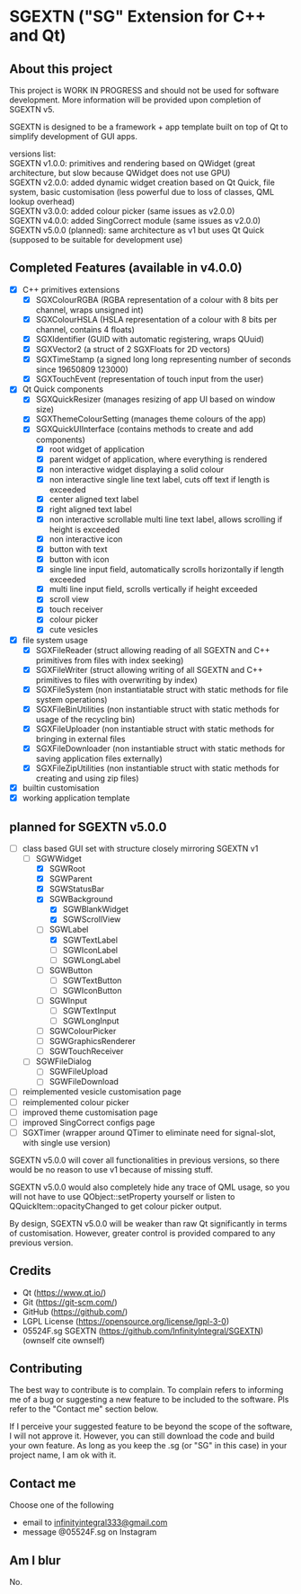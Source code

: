 # SGEXTN ("SG" Extension for C++ and Qt)

## About this project
This project is WORK IN PROGRESS and should not be used for software development. More information will be provided upon completion of SGEXTN v5.

SGEXTN is designed to be a framework + app template built on top of Qt to simplify development of GUI apps.

versions list:  
SGEXTN v1.0.0: primitives and rendering based on QWidget (great architecture, but slow because QWidget does not use GPU)  
SGEXTN v2.0.0: added dynamic widget creation based on Qt Quick, file system, basic customisation (less powerful due to loss of classes, QML lookup overhead)  
SGEXTN v3.0.0: added colour picker (same issues as v2.0.0)  
SGEXTN v4.0.0: added SingCorrect module (same issues as v2.0.0)  
SGEXTN v5.0.0 (planned): same architecture as v1 but uses Qt Quick (supposed to be suitable for development use)

## Completed Features (available in v4.0.0)
- [x] C++ primitives extensions
	- [x] SGXColourRGBA (RGBA representation of a colour with 8 bits per channel, wraps unsigned int)
	- [x] SGXColourHSLA (HSLA representation of a colour with 8 bits per channel, contains 4 floats)
	- [x] SGXIdentifier (GUID with automatic registering, wraps QUuid)
	- [x] SGXVector2 (a struct of 2 SGXFloats for 2D vectors)
	- [x] SGXTimeStamp (a signed long long representing number of seconds since 19650809 123000)
	- [x] SGXTouchEvent (representation of touch input from the user)
- [x] Qt Quick components
	- [x] SGXQuickResizer (manages resizing of app UI based on window size)
	- [x] SGXThemeColourSetting (manages theme colours of the app)
	- [x] SGXQuickUIInterface (contains methods to create and add components)
		- [x] root widget of application
		- [x] parent widget of application, where everything is rendered
		- [x] non interactive widget displaying a solid colour
		- [x] non interactive single line text label, cuts off text if length is exceeded
		- [x] center aligned text label
		- [x] right aligned text label
		- [x] non interactive scrollable multi line text label, allows scrolling if height is exceeded
		- [x] non interactive icon
		- [x] button with text
		- [x] button with icon
		- [x] single line input field, automatically scrolls horizontally if length exceeded
		- [x] multi line input field, scrolls vertically if height exceeded
		- [x] scroll view
		- [x] touch receiver
		- [x] colour picker
		- [x] cute vesicles
- [x] file system usage
     - [x] SGXFileReader (struct allowing reading of all SGEXTN and C++ primitives from files with index seeking)
	- [x] SGXFileWriter (struct allowing writing of all SGEXTN and C++ primitives to files with overwriting by index)
	- [x] SGXFileSystem (non instantiatable struct with static methods for file system operations)
	- [x] SGXFileBinUtilities (non instantiable struct with static methods for usage of the recycling bin)
	- [x] SGXFileUploader (non instantiable struct with static methods for bringing in external files
	- [x] SGXFileDownloader (non instantiable struct with static methods for saving application files externally)
	- [x] SGXFileZipUtilities (non instantiable struct with static methods for creating and using zip files)
- [x] builtin customisation
- [x] working application template

## planned for SGEXTN v5.0.0
- [ ] class based GUI set with structure closely mirroring SGEXTN v1
	- [ ] SGWWidget
		- [x] SGWRoot
		- [x] SGWParent
		- [x] SGWStatusBar
		- [x] SGWBackground
			- [x] SGWBlankWidget
			- [x] SGWScrollView
		- [ ] SGWLabel
			- [x] SGWTextLabel
			- [ ] SGWIconLabel
			- [ ] SGWLongLabel
		- [ ] SGWButton
			- [ ] SGWTextButton
			- [ ] SGWIconButton
		- [ ] SGWInput
			- [ ] SGWTextInput
			- [ ] SGWLongInput
		- [ ] SGWColourPicker
		- [ ] SGWGraphicsRenderer
		- [ ] SGWTouchReceiver
	- [ ] SGWFileDialog
		- [ ] SGWFileUpload
		- [ ] SGWFileDownload
- [ ] reimplemented vesicle customisation page
- [ ] reimplemented colour picker
- [ ] improved theme customisation page
- [ ] improved SingCorrect configs page
- [ ] SGXTimer (wrapper around QTimer to eliminate need for signal-slot, with single use version)

SGEXTN v5.0.0 will cover all functionalities in previous versions, so there would be no reason to use v1 because of missing stuff. 

SGEXTN v5.0.0 would also completely hide any trace of QML usage, so you will not have to use QObject::setProperty yourself or listen to QQuickItem::opacityChanged to get colour picker output.

By design, SGEXTN v5.0.0 will be weaker than raw Qt significantly in terms of customisation. However, greater control is provided compared to any previous version.

## Credits
- Qt (https://www.qt.io/)
- Git (https://git-scm.com/)
- GitHub (https://github.com/)
- LGPL License (https://opensource.org/license/lgpl-3-0)
- 05524F.sg SGEXTN (https://github.com/InfinityIntegral/SGEXTN) (ownself cite ownself)

## Contributing
The best way to contribute is to complain. To complain refers to informing me of a bug or suggesting a new feature to be included to the software. Pls refer to the "Contact me" section below.

If I perceive your suggested feature to be beyond the scope of the software, I will not approve it. However, you can still download the code and build your own feature. As long as you keep the .sg (or "SG" in this case) in your project name, I am ok with it.

## Contact me
Choose one of the following
- email to infinityintegral333@gmail.com
- message @05524F.sg on Instagram

## Am I blur
No.
